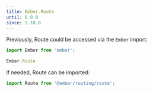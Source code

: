 ```yaml
---
title: Ember.Route
until: 6.0.0
since: 5.10.0
---
```



Previously, Route could be accessed via the `Ember` import:
```js
import Ember from 'ember';

Ember.Route
```

 If needed, Route can be imported:
```js
import Route from '@ember/routing/route';
```
